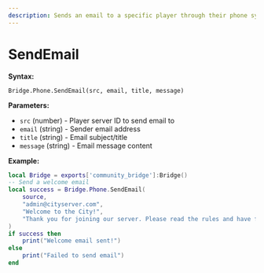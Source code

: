 ```yaml
---
description: Sends an email to a specific player through their phone system.
---
```


# SendEmail

**Syntax:**

```
Bridge.Phone.SendEmail(src, email, title, message)
```

**Parameters:**

* `src` (number) - Player server ID to send email to
* `email` (string) - Sender email address
* `title` (string) - Email subject/title
* `message` (string) - Email message content

**Example:**

```lua
local Bridge = exports['community_bridge']:Bridge()
-- Send a welcome email
local success = Bridge.Phone.SendEmail(
    source,
    "admin@cityserver.com",
    "Welcome to the City!",
    "Thank you for joining our server. Please read the rules and have fun!"
)
if success then
    print("Welcome email sent!")
else
    print("Failed to send email")
end
```
